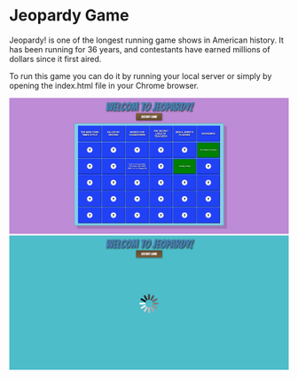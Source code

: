 # Jeopardy Game

Jeopardy! is one of the longest running game shows in American history. It has been running for 36 years, and contestants have earned millions of dollars since it first aired.

To run this game you can do it by running your local server or simply by opening the index.html file in your Chrome browser.

<img src="https://raw.githubusercontent.com/Spartak-Belov-Floresku/jeopardy-game/main/img/GamesSreenshot.png?token=AMK6ROHWT2M3PXWEAF4PZZ3AULWJO">

<img src="https://raw.githubusercontent.com/Spartak-Belov-Floresku/jeopardy-game/main/img/LoadingGamesSreenshot.png?token=AMK6RODRBHZ22S2BT6J6WR3AULWLK">
